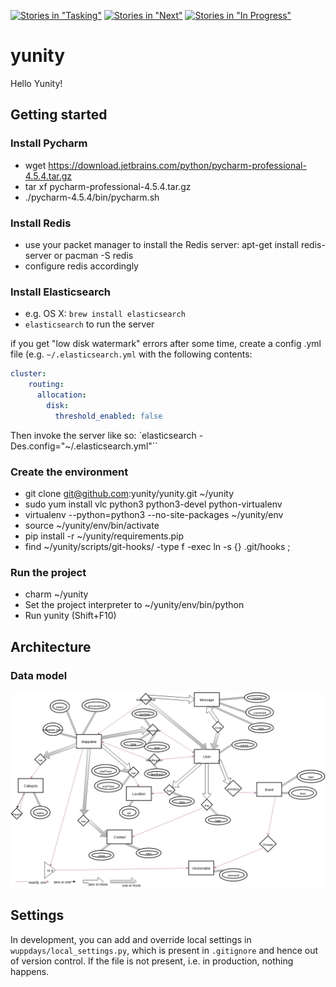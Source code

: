 [![Stories in "Tasking"](https://badge.waffle.io/yunity/yunity.png?label=%5Bkanban%5D%20tasking&title=Tasking)](https://waffle.io/yunity/yunity)
[![Stories in "Next"](https://badge.waffle.io/yunity/yunity.png?label=%5Bkanban%5D%20next&title=Next)](https://waffle.io/yunity/yunity)
[![Stories in "In Progress"](https://badge.waffle.io/yunity/yunity.png?label=%5Bkanban%5D%20in-progress&title=In%20Progress)](https://waffle.io/yunity/yunity)

# yunity
Hello Yunity!

## Getting started

### Install Pycharm
- wget https://download.jetbrains.com/python/pycharm-professional-4.5.4.tar.gz
- tar xf pycharm-professional-4.5.4.tar.gz
- ./pycharm-4.5.4/bin/pycharm.sh

### Install Redis
- use your packet manager to install the Redis server: apt-get install redis-server or pacman -S redis
- configure redis accordingly

### Install Elasticsearch
- e.g. OS X: `brew install elasticsearch`
- `elasticsearch` to run the server

if you get "low disk watermark" errors after some time, create a config .yml file (e.g. `~/.elasticsearch.yml` with the following contents:

```yml
cluster:
    routing:
      allocation:
        disk:
          threshold_enabled: false
```

Then invoke the server like so: `elasticsearch -Des.config="~/.elasticsearch.yml"``

### Create the environment
- git clone git@github.com:yunity/yunity.git ~/yunity
- sudo yum install vlc python3 python3-devel python-virtualenv
- virtualenv --python=python3 --no-site-packages ~/yunity/env
- source ~/yunity/env/bin/activate
- pip install -r ~/yunity/requirements.pip
- find ~/yunity/scripts/git-hooks/ -type f -exec ln -s {} .git/hooks \;

### Run the project
- charm ~/yunity
- Set the project interpreter to ~/yunity/env/bin/python
- Run yunity (Shift+F10)

## Architecture

### Data model

[![ER diagram](documentation/er-diagram.png)](https://drive.google.com/file/d/0B-3d76NgOlSSdk9VYVNWUWdBUEk/view)

## Settings

In development, you can add and override local settings in
`wuppdays/local_settings.py`, which is present in `.gitignore` and hence out of
version control. If the file is not present, i.e. in production, nothing
happens.
